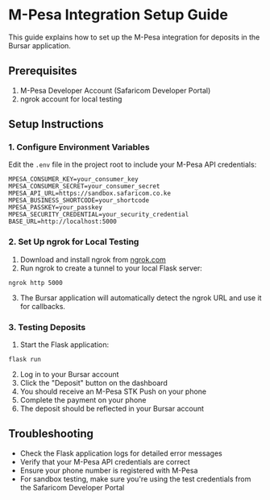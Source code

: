 # M-Pesa Integration Setup Guide

This guide explains how to set up the M-Pesa integration for deposits in the Bursar application.

## Prerequisites

1. M-Pesa Developer Account (Safaricom Developer Portal)
2. ngrok account for local testing

## Setup Instructions

### 1. Configure Environment Variables

Edit the `.env` file in the project root to include your M-Pesa API credentials:

```
MPESA_CONSUMER_KEY=your_consumer_key
MPESA_CONSUMER_SECRET=your_consumer_secret
MPESA_API_URL=https://sandbox.safaricom.co.ke
MPESA_BUSINESS_SHORTCODE=your_shortcode
MPESA_PASSKEY=your_passkey
MPESA_SECURITY_CREDENTIAL=your_security_credential
BASE_URL=http://localhost:5000
```

### 2. Set Up ngrok for Local Testing

1. Download and install ngrok from [ngrok.com](https://ngrok.com/)
2. Run ngrok to create a tunnel to your local Flask server:

```
ngrok http 5000
```

3. The Bursar application will automatically detect the ngrok URL and use it for callbacks.

### 3. Testing Deposits

1. Start the Flask application:

```
flask run
```

2. Log in to your Bursar account
3. Click the "Deposit" button on the dashboard
4. You should receive an M-Pesa STK Push on your phone
5. Complete the payment on your phone
6. The deposit should be reflected in your Bursar account

## Troubleshooting

- Check the Flask application logs for detailed error messages
- Verify that your M-Pesa API credentials are correct
- Ensure your phone number is registered with M-Pesa
- For sandbox testing, make sure you're using the test credentials from the Safaricom Developer Portal
